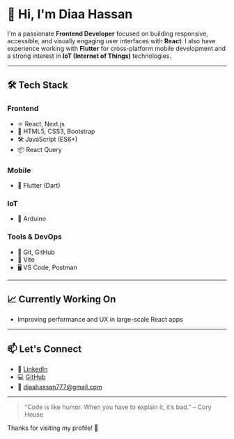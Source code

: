 # 👋 Hi, I'm Diaa Hassan

I'm a passionate **Frontend Developer** focused on building responsive, accessible, and visually engaging user interfaces with **React**. I also have experience working with **Flutter** for cross-platform mobile development and a strong interest in **IoT (Internet of Things)** technologies.

---

## 🛠️ Tech Stack

### Frontend
- ⚛️ React, Next.js
- 🧱 HTML5, CSS3, Bootstrap
- 🛠️ JavaScript (ES6+)
- 📦 React Query


### Mobile
- 📱 Flutter (Dart)

### IoT
- 🔌 Arduino

### Tools & DevOps
- 🔧 Git, GitHub
- 🚀 Vite
- 🖥️ VS Code, Postman

---

## 📈 Currently Working On

- Improving performance and UX in large-scale React apps


---

## 📫 Let's Connect

- 💼 [LinkedIn](https://www.linkedin.com/in/diaa-eldin-hassan-989702280/)
- 💻 [GitHub](https://github.com/DiaaEldinHassan)
- 📧 diaahassan777@gmail.com

---

> “Code is like humor. When you have to explain it, it’s bad.” – Cory House

Thanks for visiting my profile! 🚀
